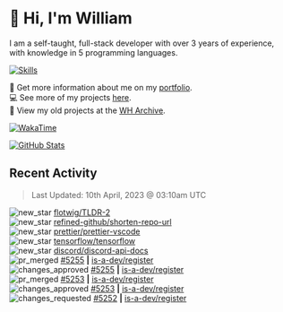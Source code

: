 # 👋 Hi, I'm William
I am a self-taught, full-stack developer with over 3 years of experience, with knowledge in 5 programming languages.

[![Skills](https://skillicons.dev/icons?i=css,cloudflare,discord,bots,docker,express,firebase,git,github,githubactions,html,js,linux,md,mongodb,netlify,nodejs,py,replit,tailwind,ts,vercel,vscode,wordpress,workers)](https://wdh.gg/dev)

🧑 Get more information about me on my [portfolio](https://wdh.gg/dev).
<br>
💻 See more of my projects [here](https://wdh.gg/github-org).
<br>
📁 View my old projects at the [WH Archive](https://wdh.gg/archive).

[![WakaTime](https://wakatime.com/badge/user/817e29c1-e1ac-4adc-936b-37bfa447c165.svg?style=for-the-badge)](https://wdh.gg/wakatime)

[![GitHub Stats](https://github-readme-stats.vercel.app/api?username=williamdavidharrison&theme=algolia&show_icons=true&border_radius=8&count_private=true&include_all_commits=true)](https://wdh.gg/github)

## Recent Activity
<!--RECENT_ACTIVITY:last_update-->
> Last Updated: 10th April, 2023 @ 03:10am UTC
<!--RECENT_ACTIVITY:last_update_end-->

<!--RECENT_ACTIVITY:start-->
![new_star](https://cdn.jsdelivr.net/gh/Readme-Workflows/Readme-Icons@main/icons/octicons/StarredRepositoryYellow.svg) [flotwig/TLDR-2](https://github.com/flotwig/TLDR-2)<br>
![new_star](https://cdn.jsdelivr.net/gh/Readme-Workflows/Readme-Icons@main/icons/octicons/StarredRepositoryYellow.svg) [refined-github/shorten-repo-url](https://github.com/refined-github/shorten-repo-url)<br>
![new_star](https://cdn.jsdelivr.net/gh/Readme-Workflows/Readme-Icons@main/icons/octicons/StarredRepositoryYellow.svg) [prettier/prettier-vscode](https://github.com/prettier/prettier-vscode)<br>
![new_star](https://cdn.jsdelivr.net/gh/Readme-Workflows/Readme-Icons@main/icons/octicons/StarredRepositoryYellow.svg) [tensorflow/tensorflow](https://github.com/tensorflow/tensorflow)<br>
![new_star](https://cdn.jsdelivr.net/gh/Readme-Workflows/Readme-Icons@main/icons/octicons/StarredRepositoryYellow.svg) [discord/discord-api-docs](https://github.com/discord/discord-api-docs)<br>
![pr_merged](https://cdn.jsdelivr.net/gh/Readme-Workflows/Readme-Icons@main/icons/octicons/PullRequestMerged.svg) [#5255](https://github.com/is-a-dev/register/pull/5255) **|** [is-a-dev/register](https://github.com/is-a-dev/register)<br>
![changes_approved](https://cdn.jsdelivr.net/gh/Readme-Workflows/Readme-Icons@main/icons/octicons/ApprovedChanges.svg) [#5255](https://github.com/is-a-dev/register/pull/5255#pullrequestreview-1376996380) **|** [is-a-dev/register](https://github.com/is-a-dev/register)<br>
![pr_merged](https://cdn.jsdelivr.net/gh/Readme-Workflows/Readme-Icons@main/icons/octicons/PullRequestMerged.svg) [#5253](https://github.com/is-a-dev/register/pull/5253) **|** [is-a-dev/register](https://github.com/is-a-dev/register)<br>
![changes_approved](https://cdn.jsdelivr.net/gh/Readme-Workflows/Readme-Icons@main/icons/octicons/ApprovedChanges.svg) [#5253](https://github.com/is-a-dev/register/pull/5253#pullrequestreview-1376991148) **|** [is-a-dev/register](https://github.com/is-a-dev/register)<br>
![changes_requested](https://cdn.jsdelivr.net/gh/Readme-Workflows/Readme-Icons@main/icons/octicons/RequestedChanges.svg) [#5252](https://github.com/is-a-dev/register/pull/5252#pullrequestreview-1376991005) **|** [is-a-dev/register](https://github.com/is-a-dev/register)<br>
<!--RECENT_ACTIVITY:end-->
